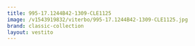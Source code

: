 ```yaml
---
title: 995-17.1244B42-1309-CLE1125
image: /v1543919832/viterbo/995-17.1244B42-1309-CLE1125.jpg
brand: classic-collection
layout: vestito
---
```

